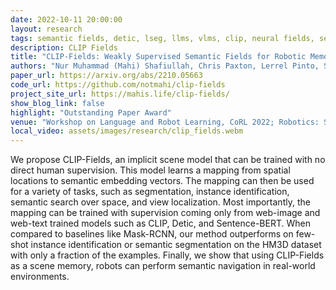 ```yaml
---
date: 2022-10-11 20:00:00
layout: research
tags: semantic fields, detic, lseg, llms, vlms, clip, neural fields, semantic navigation, sentence-bert 
description: CLIP Fields
title: "CLIP-Fields: Weakly Supervised Semantic Fields for Robotic Memory"
authors: "Nur Muhammad (Mahi) Shafiullah, Chris Paxton, Lerrel Pinto, Soumith Chintala, Arthur Szlam" 
paper_url: https://arxiv.org/abs/2210.05663
code_url: https://github.com/notmahi/clip-fields
project_site_url: https://mahis.life/clip-fields/
show_blog_link: false
highlight: "Outstanding Paper Award"
venue: "Workshop on Language and Robot Learning, CoRL 2022; Robotics: Science and Systems (RSS) 2023"
local_video: assets/images/research/clip_fields.webm
---
```


We propose CLIP-Fields, an implicit scene model that can be trained with no direct human supervision. This model learns a mapping from spatial locations to semantic embedding vectors. The mapping can then be used for a variety of tasks, such as segmentation, instance identification, semantic search over space, and view localization. Most importantly, the mapping can be trained with supervision coming only from web-image and web-text trained models such as CLIP, Detic, and Sentence-BERT. When compared to baselines like Mask-RCNN, our method outperforms on few-shot instance identification or semantic segmentation on the HM3D dataset with only a fraction of the examples. Finally, we show that using CLIP-Fields as a scene memory, robots can perform semantic navigation in real-world environments.
